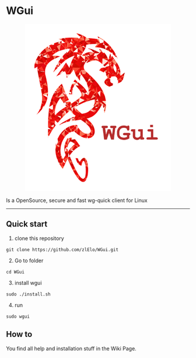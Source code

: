 # WGui

<p align="center">
  <img src="https://github.com/zlElo/WGui/blob/main/logo.png?raw=true" />
</p>


Is a OpenSource, secure and fast wg-quick client for Linux

---------------------------------------------------

## Quick start
1. clone this repository
```
git clone https://github.com/zlElo/WGui.git
```

2. Go to folder
```
cd WGui
```

3. install wgui
```
sudo ./install.sh
```

4. run
```
sudo wgui
```

## How to

You find all help and installation stuff in the Wiki Page.
